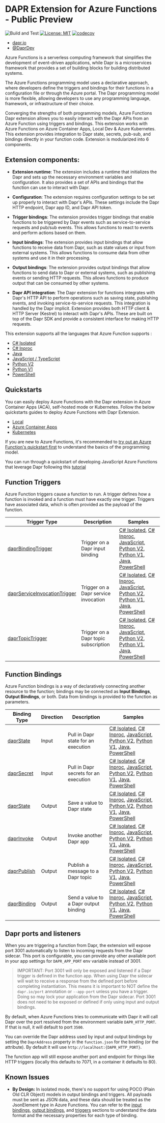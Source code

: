 # DAPR Extension for Azure Functions - Public Preview

![Build and Test](https://github.com/Azure/azure-functions-dapr-extension/workflows/Build/badge.svg)
[![License: MIT](https://img.shields.io/badge/License-MIT-yellow.svg)](https://opensource.org/licenses/MIT)
[![codecov](https://codecov.io/gh/azure/azure-functions-dapr-extension/branch/master/graph/badge.svg?token=pEqChbNLFi)](https://codecov.io/gh/azure/azure-functions-dapr-extension)

- [dapr.io](https://dapr.io)
- [@DaprDev](https://twitter.com/DaprDev)

Azure Functions is a serverless computing framework that simplifies the development of event-driven applications, while Dapr is a microservices framework that provides a set of building blocks for building distributed systems.

The Azure Functions programming model uses a declarative approach, where developers define the triggers and bindings for their functions in a configuration file or through the Azure portal. The Dapr programming model is more flexible, allowing developers to use any programming language, framework, or infrastructure of their choice. 

Converging the strengths of both programming models, Azure Functions Dapr extension allows you to easily interact with the Dapr APIs from an Azure Function using triggers and bindings. This extension works with Azure Functions on Azure Container Apps, Local Dev & Azure Kubernetes. 
This extension provides integration to Dapr state, secrets, pub-sub, and bindings directly in your function code.  Extension is modularized into 6 components. 

## Extension components:
- **Extension runtime**: The extension includes a runtime that initializes the Dapr and sets up the necessary environment variables and configuration. It also provides a set of APIs and bindings that the function can use to interact with Dapr.

- **Configuration**: The extension requires configuration settings to be set up properly to interact with Dapr's APIs. These settings include the Dapr HTTP endpoint, Dapr app ID, and Dapr API token.

- **Trigger bindings**: The extension provides trigger bindings that enable functions to be triggered by Dapr events such as service-to-service requests and pub/sub events. This allows functions to react to events and perform actions based on them.

- **Input bindings**: The extension provides input bindings that allow functions to receive data from Dapr, such as state values or input from external systems. This allows functions to consume data from other systems and use it in their processing.

- **Output bindings**: The extension provides output bindings that allow functions to send data to Dapr or external systems, such as publishing events or sending HTTP requests. This allows functions to produce output that can be consumed by other systems.

- **Dapr API integration**: The Dapr extension for functions integrates with Dapr's HTTP API to perform operations such as saving state, publishing events, and invoking service-to-service requests. This integration is handled by the Dapr implicit.
Extension provides both HTTP client & HTTP Server (Kestrel) to interact with Dapr's APIs. These are built on top of the Dapr SDK and provide a consistent interface for making HTTP requests.

 This extension supports all the languages that Azure Function supports :

- [C# Isolated](./samples/dotnet-isolated-azurefunction)
- [C# Inproc](./samples/dotnet-azurefunction)
- [Java](./samples/java-azurefunction)
- [JavaScript / TypeScript](./samples/javascript-azurefunction)
- [Python V2](./samples/python-v2-azurefunction)
- [Python V1](./samples/python-azurefunction)
- [PowerShell](./samples/powershell-azurefunction)

## Quickstarts

You can easily deploy Azure Functions with the Dapr extension in Azure Container Apps (ACA), self-hosted mode or Kubernetes. Follow the below quickstarts guides to deploy Azure Functions with Dapr Extension.

- [Local](./deploy/local/local-deployment.md)
- [Azure Container Apps](./quickstarts/dotnet-isolated/deploy/aca/README.md)
- [Kubernetes](./deploy/kubernetes/kubernetes-deployment.md)

If you are new to Azure Functions, it's recommended to [try out an Azure Function's quickstart first](https://docs.microsoft.com/azure/azure-functions/) to understand the basics of the programming model.

You can run through a quickstart of developing JavaScript Azure Functions that leverage Dapr following this [tutorial](./docs/quickstart.md)

## Function Triggers

Azure Function triggers cause a function to run. A trigger defines how a function is invoked and a function must have exactly one trigger. Triggers have associated data, which is often provided as the payload of the function.

| Trigger Type | Description | Samples |
| -- | -- | -- |
| [daprBindingTrigger][binding-trigger-docs] | Trigger on a Dapr input binding | [C# Isolated][csharp-isolated-binding-trigger], [C# Inproc][csharp-binding-trigger], [JavaScript][javascript-binding-trigger], [Python V2][python-v2-binding-trigger], [Python V1][python-binding-trigger], [Java][java-binding-trigger], [PowerShell][powershell-binding-trigger] |
| [daprServiceInvocationTrigger][service-invocation-trigger-docs] | Trigger on a Dapr service invocation | [C# Isolated][csharp-isolated-service-invocation-trigger], [C# Inproc][csharp-service-invocation-trigger], [JavaScript][javascript-service-invocation-trigger], [Python V2][python-v2-service-invocation-trigger], [Python V1][python-service-invocation-trigger], [Java][java-service-invocation-trigger], [PowerShell][powershell-service-invocation-trigger] |
| [daprTopicTrigger][topic-trigger-docs] | Trigger on a Dapr topic subscription | [C# Isolated][csharp-isolated-topic-trigger], [C# Inproc][csharp-topic-trigger], [JavaScript][javascript-topic-trigger], [Python V2][python-v2-topic-trigger], [Python V1][python-topic-trigger], [Java][java-topic-trigger], [PowerShell][powershell-topic-trigger] |

## Function Bindings

Azure Function bindings is a way of declaratively connecting another resource to the function; bindings may be connected as **Input Bindings**, **Output Bindings**, or both. Data from bindings is provided to the function as parameters.

| Binding Type | Direction | Description | Samples |
| -- | -- | -- | -- |
| [daprState][state-input-docs] | Input | Pull in Dapr state for an execution | [C# Isolated][csharp-isolated-state-input], [C# Inproc][csharp-state-input], [JavaScript][javascript-state-input], [Python V2][python-v2-state-input], [Python V1][python-state-input], [Java][java-state-input], [PowerShell][powershell-state-input] |
| [daprSecret][secret-input-docs] | Input | Pull in Dapr secrets for an execution | [C# Isolated][csharp-isolated-secret-input], [C# Inproc][csharp-secret-input], [JavaScript][javascript-secret-input], [Python V2][python-v2-secret-input], [Python V1][python-secret-input], [Java][java-secret-input], [PowerShell][powershell-secret-input] ||
| [daprState][state-output-docs] | Output | Save a value to Dapr state | [C# Isolated][csharp-isolated-state-output], [C# Inproc][csharp-state-output], [JavaScript][javascript-state-output], [Python V2][python-v2-state-output], [Python V1][python-state-output], [Java][java-state-output], [PowerShell][powershell-state-output] |
| [daprInvoke][invoke-output-docs] | Output | Invoke another Dapr app | [C# Isolated][csharp-isolated-invoke-output], [C# Inproc][csharp-invoke-output], [JavaScript][javascript-invoke-output], [Python V2][python-v2-invoke-output], [Python V1][python-invoke-output], [Java][java-invoke-output], [PowerShell][powershell-invoke-output] |
| [daprPublish][publish-output-docs] | Output | Publish a message to a Dapr topic | [C# Isolated][csharp-isolated-publish-output], [C# Inproc][csharp-publish-output], [JavaScript][javascript-publish-output], [Python V2][python-v2-publish-output], [Python V1][python-publish-output], [Java][java-publish-output], [PowerShell][powershell-publish-output] |
| [daprBinding][binding-output-docs] | Output | Send a value to a Dapr output binding | [C# Isolated][csharp-isolated-binding-output], [C# Inproc][csharp-binding-output], [JavaScript][javascript-binding-output], [Python V2][python-v2-binding-output], [Python V1][python-binding-output], [Java][java-binding-output], [PowerShell][powershell-binding-output] |

## Dapr ports and listeners

When you are triggering a function from Dapr, the extension will expose port 3001 automatically to listen to incoming requests from the Dapr sidecar.  This port is configurable, you can provide any other available port in your app settings for `DAPR_APP_PORT` env variable instead of 3001.

> IMPORTANT: Port 3001 will only be exposed and listened if a Dapr trigger is defined in the function app.  When using Dapr the sidecar will wait to receive a response from the defined port before completing instantiation.  This means it is important to NOT define the `dapr.io/port` annotation or `--app-port` unless you have a trigger.  Doing so may lock your application from the Dapr sidecar.  Port 3001 does not need to be exposed or defined if only using input and output bindings.

By default, when Azure Functions tries to communicate with Dapr it will call Dapr over the port resolved from the environment variable `DAPR_HTTP_PORT`.  If that is null, it will default to port `3500`.  

You can override the Dapr address used by input and output bindings by setting the `DaprAddress` property in the `function.json` for the binding (or the attribute).  By default it will use `http://localhost:{DAPR_HTTP_PORT}`.

The function app will still expose another port and endpoint for things like HTTP triggers (locally this defaults to 7071, in a container it defaults to 80).

## Known Issues

- **By Design:** In isolated mode, there's no support for using POCO (Plain Old CLR Object) models in output bindings and triggers. All payloads must be sent as JSON data, and these data should be treated as the JsonElement type in Azure Functions. You can refer to the [input bindings][input-binding-details], [output bindings][output-binding-details], and [triggers][trigger-details] sections to understand the data format and the necessary properties for each type of binding.


[binding-trigger-docs]: ./docs/triggers.md#input-binding-trigger
[service-invocation-trigger-docs]: ./docs/triggers.md#service-invocation-trigger
[topic-trigger-docs]: ./docs/triggers.md#topic-trigger
[state-input-docs]: ./docs/input-bindings.md#state-input-binding
[secret-input-docs]: ./docs/input-bindings.md#secret-input-binding
[state-output-docs]: ./docs/output-bindings.md#state-output-binding
[invoke-output-docs]: ./docs/output-bindings.md#service-invocation-output-binding
[publish-output-docs]: ./docs/output-bindings.md#topic-publish-output-binding
[binding-output-docs]: ./docs/output-bindings.md#dapr-binding-output-binding

[csharp-isolated-binding-trigger]: ./samples/dotnet-isolated-azurefunction/Trigger/ConsumeMessageFromKafka.cs
[csharp-isolated-service-invocation-trigger]: ./samples/dotnet-isolated-azurefunction/InputBinding/RetrieveOrder.cs
[csharp-isolated-topic-trigger]: ./samples/dotnet-isolated-azurefunction/Trigger/PrintTopicMessage.cs
[csharp-isolated-state-input]: ./samples/dotnet-isolated-azurefunction/InputBinding/StateInputBinding.cs
[csharp-isolated-secret-input]: ./samples/dotnet-isolated-azurefunction/InputBinding/RetrieveSecret.cs
[csharp-isolated-state-output]: ./samples/dotnet-isolated-azurefunction/OutputBinding/StateOutputBinding.cs
[csharp-isolated-invoke-output]:  ./samples/dotnet-isolated-azurefunction/OutputBinding/InvokeOutputBinding.cs
[csharp-isolated-publish-output]: ./samples/dotnet-isolated-azurefunction/OutputBinding/PublishOutputBinding.cs
[csharp-isolated-binding-output]: ./samples/dotnet-isolated-azurefunction/OutputBinding/SendMessageToKafka.cs

[csharp-binding-trigger]: ./samples/dotnet-azurefunction/ConsumeMessageFromKafka.cs
[csharp-service-invocation-trigger]: ./samples/dotnet-azurefunction/RetrieveOrder.cs
[csharp-topic-trigger]: ./samples/dotnet-azurefunction/PrintTopicMessage.cs
[csharp-state-input]: ./samples/dotnet-azurefunction/StateInputBinding.cs
[csharp-secret-input]: ./samples/dotnet-azurefunction/RetrieveSecret.cs
[csharp-state-output]: ./samples/dotnet-azurefunction/StateOutputBinding.cs
[csharp-invoke-output]:  ./samples/dotnet-azurefunction/InvokeOutputBinding.cs
[csharp-publish-output]: ./samples/dotnet-azurefunction/PublishOutputBinding.cs
[csharp-binding-output]: ./samples/dotnet-azurefunction/SendMessageToKafka.cs

[javascript-binding-trigger]: ./samples/javascript-azurefunction/ConsumeMessageFromKafka/index.js
[javascript-service-invocation-trigger]: ./samples/javascript-azurefunction/RetrieveOrder/index.js
[javascript-topic-trigger]: ./samples/javascript-azurefunction/PrintTopicMessage/index.js
[javascript-state-input]: ./samples/javascript-azurefunction/StateInputBinding/index.js
[javascript-secret-input]:./samples/javascript-azurefunction/RetrieveSecret/index.js
[javascript-state-output]: ./samples/javascript-azurefunction/StateOutputBinding/index.js
[javascript-invoke-output]: ./samples/javascript-azurefunction/InvokeOutputBinding/index.js
[javascript-publish-output]: ./samples/javascript-azurefunction/PublishOutputBinding/index.js
[javascript-binding-output]: ./samples/javascript-azurefunction/SendMessageToKafka/index.js

[python-v2-binding-trigger]: ./samples/python-v2-azurefunction/consume_message_from_kafka.py
[python-v2-service-invocation-trigger]: ./samples/python-v2-azurefunction/retrieve_order.py
[python-v2-topic-trigger]: ./samples/python-v2-azurefunction/print_topic_message.py
[python-v2-state-input]: ./samples/python-v2-azurefunction/retrieve_order.py
[python-v2-secret-input]: /samples/python-v2-azurefunction/retrieve_secret.py
[python-v2-state-output]: ./samples/python-v2-azurefunction/create_new_order.py
[python-v2-invoke-output]: ./samples/python-v2-azurefunction/invoke_output_binding.py
[python-v2-publish-output]: ./samples/python-v2-azurefunction/transfer_event_between_topics.py
[python-v2-binding-output]: ./samples/python-v2-azurefunction/send_message_to_kafka.py

[python-binding-trigger]: ./samples/python-azurefunction/ConsumeMessageFromKafka/__init__.py
[python-service-invocation-trigger]: ./samples/python-azurefunction/RetrieveOrder/__init__.py
[python-topic-trigger]: ./samples/python-azurefunction/PrintTopicMessage/__init__.py
[python-state-input]: ./samples/python-azurefunction/StateInputBinding/__init__.py
[python-secret-input]: /samples/python-azurefunction/RetrieveSecret/__init__.py
[python-state-output]: ./samples/python-azurefunction/StateOutputBinding/__init__.py
[python-invoke-output]: ./samples/python-azurefunction/InvokeOutputBinding/__init__.py
[python-publish-output]: ./samples/python-azurefunction/TransferEventBetweenTopics/__init__.py
[python-binding-output]: ./samples/python-azurefunction/SendMessageToKafka/__init__.py

[Java-binding-trigger]: ./samples/java-azurefunction/src/main/java/com/function/ConsumeMessageFromKafka.java
[Java-service-invocation-trigger]: ./samples/java-azurefunction/src/main/java/com/function/RetrieveOrder.java
[Java-topic-trigger]: ./samples/java-azurefunction/src/main/java/com/function/PrintTopicMessage.java
[Java-state-input]: ./samples/java-azurefunction/src/main/java/com/function/RetrieveOrder.java
[Java-secret-input]: ./samples/java-azurefunction/src/main/java/com/function/RetrieveSecret.java
[Java-state-output]: ./samples/java-azurefunction/src/main/java/com/function/CreateNewOrder.java
[Java-invoke-output]:  ./samples/java-azurefunction/src/main/java/com/function/InvokeOutputBinding.java
[Java-publish-output]: ./samples/java-azurefunction/src/main/java/com/function/TransferEventBetweenTopics.java
[Java-binding-output]: ./samples/java-azurefunction/src/main/java/com/function/SendMessageToKafka.java

[powershell-binding-trigger]: ./samples/powershell-azurefunction/ConsumeMessageFromKafka/run.ps1
[powershell-service-invocation-trigger]: ./samples/powershell-azurefunction/RetrieveOrder/run.ps1
[powershell-topic-trigger]: ./samples/powershell-azurefunction/PrintTopicMessage/run.ps1
[powershell-state-input]: ./samples/powershell-azurefunction/RetrieveOrder/run.ps1
[powershell-secret-input]: /samples/powershell-azurefunction/RetrieveSecretLocal/run.ps1
[powershell-state-output]: ./samples/powershell-azurefunction/CreateNewOrder/run.ps1
[powershell-invoke-output]: ./samples/powershell-azurefunction/InvokeOutputBinding/run.ps1
[powershell-publish-output]: ./samples/powershell-azurefunction/TransferEventBetweenTopics/run.ps1
[powershell-binding-output]: ./samples/powershell-azurefunction/SendMessageToKafka/run.ps1


[input-binding-details]: ./docs/input-bindings.md
[output-binding-details]: ./docs/output-bindings.md
[trigger-details]: ./docs/triggers.md



